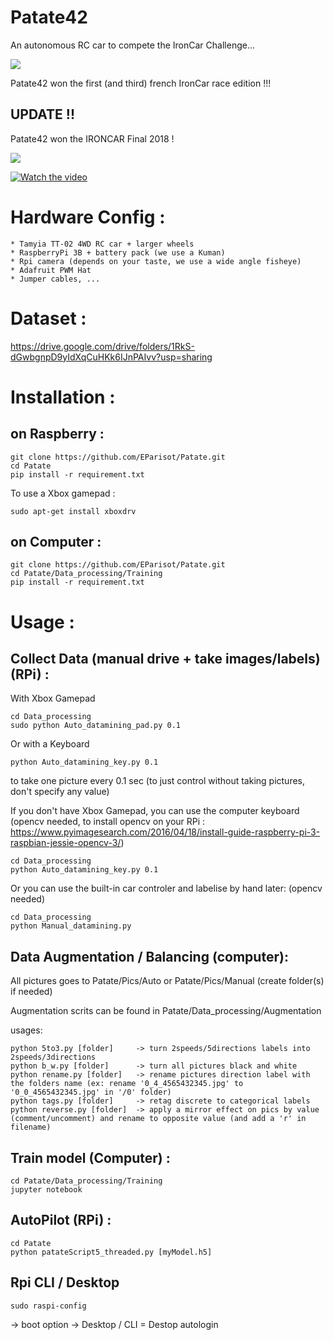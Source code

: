 # Patate42
An autonomous RC car to compete the IronCar Challenge...

![](IMG_20180210_150832.jpg)

Patate42 won the first (and third) french IronCar race edition !!!

## UPDATE !!

Patate42 won the IRONCAR Final 2018 !

![](IMG_20181124_202851.jpg)

[![Watch the video](IMG_20181124_202857.jpg)](https://drive.google.com/open?id=1keM8-AhfdoY7h9ngDyNgho8ZZcgjz46S)

# Hardware Config :

	* Tamyia TT-02 4WD RC car + larger wheels
	* RaspberryPi 3B + battery pack (we use a Kuman)
	* Rpi camera (depends on your taste, we use a wide angle fisheye)
	* Adafruit PWM Hat
	* Jumper cables, ...

# Dataset :

https://drive.google.com/drive/folders/1RkS-dGwbgnpD9yIdXqCuHKk6IJnPAIvv?usp=sharing

# Installation :

## on Raspberry :

```
git clone https://github.com/EParisot/Patate.git
cd Patate
pip install -r requirement.txt
```

To use a Xbox gamepad :
```
sudo apt-get install xboxdrv
```

## on Computer :

```
git clone https://github.com/EParisot/Patate.git
cd Patate/Data_processing/Training
pip install -r requirement.txt
```

# Usage :

## Collect Data (manual drive + take images/labels) (RPi) :

With Xbox Gamepad
```
cd Data_processing
sudo python Auto_datamining_pad.py 0.1
```

Or with a Keyboard
```
python Auto_datamining_key.py 0.1
```

to take one picture every 0.1 sec (to just control without taking pictures, don't specify any value)

If you don't have Xbox Gamepad, you can use the computer keyboard
(opencv needed, to install opencv on your RPi : https://www.pyimagesearch.com/2016/04/18/install-guide-raspberry-pi-3-raspbian-jessie-opencv-3/)

```
cd Data_processing
python Auto_datamining_key.py 0.1
```

Or you can use the built-in car controler and labelise by hand later:
(opencv needed)
```
cd Data_processing
python Manual_datamining.py
```

## Data Augmentation / Balancing (computer):

All pictures goes to Patate/Pics/Auto or Patate/Pics/Manual (create folder(s) if needed)

Augmentation scrits can be found in Patate/Data_processing/Augmentation

usages:

```
python 5to3.py [folder]		-> turn 2speeds/5directions labels into 2speeds/3directions
python b_w.py [folder]		-> turn all pictures black and white
python rename.py [folder]	-> rename pictures direction label with the folders name (ex: rename '0_4_4565432345.jpg' to '0_0_4565432345.jpg' in '/0' folder)
python tags.py [folder]		-> retag discrete to categorical labels
python reverse.py [folder]	-> apply a mirror effect on pics by value (comment/uncomment) and rename to opposite value (and add a 'r' in filename)
```

## Train model (Computer) :

```
cd Patate/Data_processing/Training
jupyter notebook
```

## AutoPilot (RPi) :

```
cd Patate
python patateScript5_threaded.py [myModel.h5]
```

## Rpi CLI / Desktop
```
sudo raspi-config
```
-> boot option -> Desktop / CLI = Destop autologin
